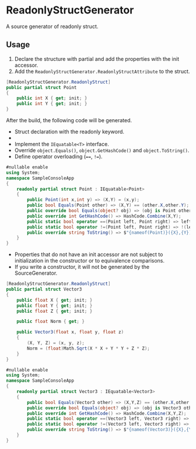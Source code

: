 # ReadonlyStructGenerator

A source generator of readonly struct.

## Usage
1. Declare the structure with partial and add the properties with the init accessor.
2. Add the `ReadonlyStructGenerator.ReadonlyStructAttribute` to the struct.

```cs
[ReadonlyStructGenerator.ReadonlyStruct]
public partial struct Point
{
    public int X { get; init; }
    public int Y { get; init; }
}
```

After the build, the following code will be generated.
- Struct declaration with the readonly keyword.
- 
- Implement the `IEquatable<T>` interface.
- Override `object.Equals()`, `object.GetHashCode()` and `object.ToString()`.
- Define operator overloading (`==`, `!=`).

```cs
#nullable enable
using System;
namespace SampleConsoleApp
{
    readonly partial struct Point : IEquatable<Point>
    {
        public Point(int x,int y) => (X,Y) = (x,y);
        public bool Equals(Point other) => (X,Y) == (other.X,other.Y);
        public override bool Equals(object? obj) => (obj is Point other) && Equals(other);
        public override int GetHashCode() => HashCode.Combine(X,Y);
        public static bool operator ==(Point left, Point right) => left.Equals(right);
        public static bool operator !=(Point left, Point right) => !(left == right);
        public override string ToString() => $"{nameof(Point)}({X},{Y})";
    }
}
```

- Properties that do not have an init accessor are not subject to initialization in the constructor or to equivalence comparisons.
- If you write a constructor, it will not be generated by the SourceGenerator.

```cs
[ReadonlyStructGenerator.ReadonlyStruct]
public partial struct Vector3
{
    public float X { get; init; }
    public float Y { get; init; }
    public float Z { get; init; }

    public float Norm { get; }

    public Vector3(float x, float y, float z)
    {
        (X, Y, Z) = (x, y, z);
        Norm = (float)Math.Sqrt(X * X + Y * Y + Z * Z);
    }
}
```

```cs
#nullable enable
using System;
namespace SampleConsoleApp
{
    readonly partial struct Vector3 : IEquatable<Vector3>
    {
        public bool Equals(Vector3 other) => (X,Y,Z) == (other.X,other.Y,other.Z);
        public override bool Equals(object? obj) => (obj is Vector3 other) && Equals(other);
        public override int GetHashCode() => HashCode.Combine(X,Y,Z);
        public static bool operator ==(Vector3 left, Vector3 right) => left.Equals(right);
        public static bool operator !=(Vector3 left, Vector3 right) => !(left == right);
        public override string ToString() => $"{nameof(Vector3)}({X},{Y},{Z})";
    }
}
```
